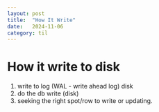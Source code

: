```yaml
---
layout: post
title:  "How It Write"
date:   2024-11-06
category: til
---
```

# How it write to disk
1. write to log (WAL - write ahead log) disk
2. do the db write (disk)
3. seeking the right spot/row to write or updating.
